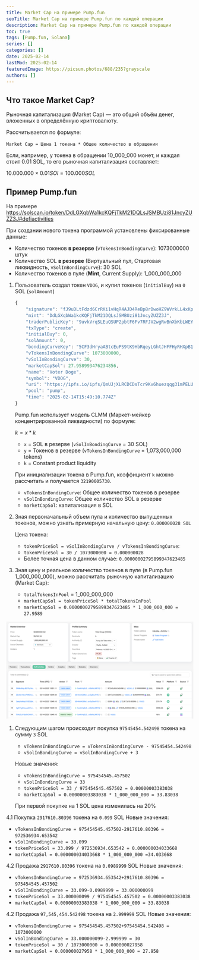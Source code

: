 ```yaml
---
title: Market Cap на примере Pump.fun
seoTitle: Market Cap на примере Pump.fun по каждой операции
description: Market Cap на примере Pump.fun по каждой операции
toc: true
tags: [Pump.fun, Solana]
series: []
categories: []
date: 2025-02-14
lastMod: 2025-02-14
featuredImage: https://picsum.photos/688/235?grayscale
authors: []
---
```


## Что такое Market Cap?

Рыночная капитализация (Market Cap) — это общий объём денег, вложенных в определённую криптовалюту.

Рассчитывается по формуле:

`Market Cap = Цена 1 токена * Общее количество в обращении`

Если, например, у токена в обращении 10_000_000 монет, и каждая стоит 0.01 SOL, то его рыночная капитализация составляет:

$10.000.000 × 0.01 SOl = 100.000 SOL$

## Пример Pump.fun

На примере <https://solscan.io/token/DdLGXqbWa1kcKQFjTkM21DQLsJSMBUzi81JncyZUZZ3J#defiactivities>

При создании нового токена программой установлены фиксированные данные:

- Количество токенов **в резерве** (`vTokensInBondingCurve`): 1073000000 штук
- Количество SOL **в резерве** (Виртуальный пул, Стартовая ликвидность, `vSolInBondingCurve`): 30 SOL
- Количество токенов в пуле (**Mint**, Current Supply): 1_000_000_000
  
1. Пользователь создал токен `VDOG`, и купил токенов (`initialBuy`) на `0` SOL (`solAmount`)

    ```js
    {
        "signature": "fJ9uDLtFdzd6CrRKi1vHqR4AJD4ReBp8rDwoHZ9WVrkLL4xKp3QL2kbpyBxzwfVhyvvDg2bRV7RNVJ1wg2zBwT6",
        "mint": "DdLGXqbWa1kcKQFjTkM21DQLsJSMBUzi81JncyZUZZ3J",
        "traderPublicKey": "9uvkVrqSLEuQSUP2pbtF6Fv7RFJV2wgRwBnXbKbLWEYQ",
        "txType": "create",
        "initialBuy": 0,
        "solAmount": 0,
        "bondingCurveKey": "5CF3dHryaABtcEuPS9tK9HbRqeyLGhtJHFFHyRHXpB1o",
        "vTokensInBondingCurve": 1073000000,
        "vSolInBondingCurve": 30,
        "marketCapSol": 27.958993476234856,
        "name": "Voter Doge",
        "symbol": "VDOG",
        "uri": "https://ipfs.io/ipfs/QmUJjXLRCDCDsTcr9Kv6huezqqg31mPELU7pu7RZoGBJbF",
        "pool": "pump",
        "time": "2025-02-14T15:49:10.774Z"
    }
    ```

    Pump.fun использует модель CLMM (Маркет-мейкер концентрированной ликвидности) по формуле:

    $k = x * k$

    - `x` = SOL в резерве (`vSolInBondingCurve` = 30 SOL)
    - `y` = Токенов в резерве (`vTokensInBondingCurve` = 1,073,000,000 tokens)
    - `k` = Constant product liquidity

    При инициализации токена в Pump.fun, коэффициент `k` можно рассчитать и получается `32190005730`.

   - `vTokensInBondingCurve`: Общее количество токенов в резерве
   - `vSolInBondingCurve`: Общее количество SOL в резерве
   - `marketCapSol`: капитализация в SOL

2. Зная первоначальный объем пула и количество выпущенных токенов, можно узнать примерную начальную цену: `0.000000028 SOL`

    Цена токена:
      - `tokenPriceSol = vSolInBondingCurve / vTokensInBondingCurve`:
      - `tokenPriceSol = 30 / 1073000000 = 0.000000028`
      - Более точная цена в данном случае: `0.00000002795899347623485`

3. Зная цену и реальное количество токенов в пуле (в Pump.fun 1_000_000_000), можно рассчитать рыночную капитализацию (Market Cap):
   - `totalTokensInPool` = 1_000_000_000
   - `marketCapSol = tokenPriceSol * totalTokensInPool`
   - `marketCapSol = 0.00000002795899347623485 * 1_000_000_000 = 27.9589`

![token data](token-info.png)

1. Следующим шагом происходит покупка `97545454.542498` токена на сумму `3` SOL
   - `vTokensInBondingCurve = vTokensInBondingCurve - 97545454.542498`
   - `vSolInBondingCurve = vSolInBondingCurve + 3`

   Новые значения:
   - `vTokensInBondingCurve = 975454545.457502`
   - `vSolInBondingCurve = 33`
   - `tokenPriceSol = 33 / 975454545.457502 = 0.00000003383038`
   - `marketCapSol = 0.00000003383038 * 1_000_000_000 = 33.83038`

    При первой покупке на 1 SOL цена изменилась на 20%

4.1 Покупка `2917610.80396` токена на `0.099` SOL
   Новые значения:

- `vTokensInBondingCurve = 975454545.457502-2917610.80396 = 972536934.653542`
- `vSolInBondingCurve = 33.099`
- `tokenPriceSol = 33.099 / 972536934.653542 = 0.000000034033668`
- `marketCapSol = 0.000000034033668 * 1_000_000_000 =34.033668`

4.2 Продажа `2917610.80396` токена на `0.0989999` SOL
   Новые значения:

- `vTokensInBondingCurve = 972536934.653542+2917610.80396 = 975454545.457502`
- `vSolInBondingCurve = 33.099-0.0989999 = 33.000000099`
- `tokenPriceSol = 33.000000099 / 975454545.457502 = 0.00000003383038`
- `marketCapSol = 0.00000003383038 * 1_000_000_000 = 33.83038`

4.2 Продажа `97,545,454.542498` токена на `2.999999` SOL
   Новые значения:

- `vTokensInBondingCurve = 975454545.457502+97545454.542498 = 1073000000`
- `vSolInBondingCurve = 33.000000099-2.999999 = 30`
- `tokenPriceSol = 30 / 1073000000 = 0.000000027958`
- `marketCapSol = 0.000000027958 * 1_000_000_000 = 27.958`
